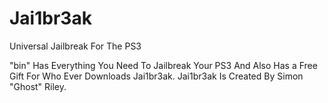 # Jai1br3ak
Universal Jailbreak For The PS3

"bin" Has Everything You Need To Jailbreak Your PS3 And Also Has a Free Gift For Who Ever Downloads Jai1br3ak.
Jai1br3ak Is Created By Simon "Ghost" Riley.
